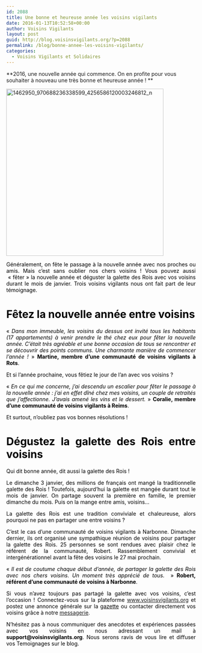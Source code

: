 ```yaml
---
id: 2088
title: Une bonne et heureuse année les voisins vigilants
date: 2016-01-13T10:52:58+00:00
author: Voisins Vigilants
layout: post
guid: http://blog.voisinsvigilants.org/?p=2088
permalink: /blog/bonne-annee-les-voisins-vigilants/
categories:
  - Voisins Vigilants et Solidaires
---
```

**2016, une nouvelle année qui commence. On en profite pour vous souhaiter à nouveau une très bonne et heureuse année ! **

<p style="text-align: justify;">
  <a href="./../../images/2016/01/1462950_970688236338599_4256586120003246812_n.jpg"><img class="aligncenter size-full wp-image-2089" src="./../../images/2016/01/1462950_970688236338599_4256586120003246812_n.jpg" alt="1462950_970688236338599_4256586120003246812_n" width="418" height="444" /></a>
</p>

<p style="text-align: justify;">
  <span style="color: #000000;">Généralement, on fête le passage à la nouvelle année avec nos proches ou amis. Mais c&rsquo;est sans oublier nos chers voisins ! Vous pouvez aussi  &laquo;&nbsp;fêter&nbsp;&raquo; la nouvelle année et déguster la galette des Rois avec vos voisins durant le mois de janvier</span>. <span style="color: #000000;">Trois voisins vigilants nous ont fait part de leur témoignage.</span>
</p>

<h1 style="text-align: justify;">
  <span style="color: #000000;"><strong>Fêtez la nouvelle année entre voisins</strong></span>
</h1>

<p style="text-align: justify;">
  <span style="color: #000000;">&laquo;&nbsp;<em>Dans mon immeuble, les voisins du dessus ont invité tous les habitants (17 appartements) à venir prendre le thé chez eux pour fêter la nouvelle année. C&rsquo;était très agréable et une bonne occasion de tous se rencontrer et se découvrir des points communs. Une charmante manière de commencer l&rsquo;année !</em>&nbsp;&raquo; <strong>Martine, membre d&rsquo;une communauté de voisins vigilants à Rots</strong>.</span>
</p>

<p style="text-align: justify;">
  <span style="color: #000000;">Et si l&rsquo;année prochaine, vous fêtiez le jour de l&rsquo;an avec vos voisins ?</span>
</p>

<p style="text-align: justify;">
  <span style="color: #000000;">&laquo;&nbsp;<em>En ce qui me concerne, j&rsquo;ai descendu un escalier pour fêter le passage à la nouvelle année : j&rsquo;ai en effet dîné chez mes voisins, un couple de retraités que j&rsquo;affectionne. J&rsquo;avais amené les vins et le dessert.</em>&nbsp;&raquo; <strong>Coralie, membre d&rsquo;une communauté de voisins vigilants à Reims</strong>.</span>
</p>

<p style="text-align: justify;">
  <span style="color: #000000;">Et surtout, n&rsquo;oubliez pas vos bonnes résolutions !</span>
</p>

<h1 style="text-align: justify;">
  <span style="color: #000000;">Dégustez la galette des Rois entre voisins</span>
</h1>

<p style="text-align: justify;">
  <span style="color: #000000;">Qui dit bonne année, dit aussi la galette des Rois !</span>
</p>

<p style="text-align: justify;">
  <span style="color: #000000;">Le dimanche 3 janvier, des millions de français ont mangé la traditionnelle galette des Rois ! Toutefois, aujourd&rsquo;hui la galette est mangée durant tout le mois de janvier. On partage souvent la première en famille, le premier dimanche du mois. Puis on la mange entre amis, voisins&#8230;</span>
</p>

<p style="text-align: justify;">
  <span style="color: #000000;">La galette des Rois est une tradition conviviale et chaleureuse, alors pourquoi ne pas en partager une entre voisins ?</span>
</p>

<p style="text-align: justify;">
  <span style="color: #000000;">C&rsquo;est le cas d&rsquo;une communauté de voisins vigilants à Narbonne. Dimanche dernier, ils ont organisé une sympathique réunion de voisins pour partager la galette des Rois. 25 personnes se sont rendues avec plaisir chez le référent de la communauté, Robert. Rassemblement convivial et intergénérationnel avant la fête des voisins le 27 mai prochain.</span>
</p>

<p style="text-align: justify;">
  <span style="color: #000000;">&laquo;&nbsp;<em>Il est de coutume chaque début d&rsquo;année, de partager la galette des Rois avec nos chers voisins. Un moment très apprécié de tous.</em> &nbsp;&raquo; <strong>Robert, référent d&rsquo;une communauté de voisins à Narbonne</strong>.</span>
</p>

<p style="text-align: justify;">
  <span style="color: #000000;">Si vous n&rsquo;avez toujours pas partagé la galette avec vos voisins, c&rsquo;est l&rsquo;occasion ! Connectez-vous sur la plateforme</span> <a href="http://www.voisinsvigilants.org">www.voisinsvigilants.org</a> <span style="color: #000000;">et postez une annonce générale sur la <a href="http://blog.voisinsvigilants.org/blog/fonctionnalite-voisins-vigilants-gazette/"><span style="color: #000000;">gazette</span></a> ou contacter directement vos voisins grâce à notre</span> <a href="http://blog.voisinsvigilants.org/blog/fonctionnalite-voisins-vigilants-messagerie/">messagerie</a>.
</p>

<p style="color: #000000; text-align: justify;">
  N&rsquo;hésitez pas à nous communiquer des anecdotes et expériences passées avec vos voisins en nous adressant un mail à <strong>support@voisinsvigilants.org</strong>. Nous serons ravis de vous lire et diffuser vos Temoignages sur le blog.
</p>
